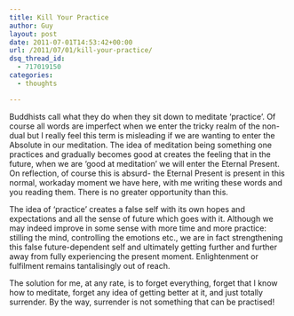 ```yaml
---
title: Kill Your Practice
author: Guy
layout: post
date: 2011-07-01T14:53:42+00:00
url: /2011/07/01/kill-your-practice/
dsq_thread_id:
  - 717019150
categories:
  - thoughts

---
```

Buddhists call what they do when they sit down to meditate &#8216;practice&#8217;. Of course all words are imperfect when we enter the tricky realm of the non-dual but I really feel this term is misleading if we are wanting to enter the Absolute in our meditation. The idea of meditation being something one practices and gradually becomes good at creates the feeling that in the future, when we are &#8216;good at meditation&#8217; we will enter the Eternal Present. On reflection, of course this is absurd- the Eternal Present is present in this normal, workaday moment we have here, with me writing these words and you reading them. There is no greater opportunity than this.

The idea of &#8216;practice&#8217; creates a false self with its own hopes and expectations and all the sense of future which goes with it. Although we may indeed improve in some sense with more time and more practice: stilling the mind, controlling the emotions etc., we are in fact strengthening this false future-dependent self and ultimately getting further and further away from fully experiencing the present moment. Enlightenment or fulfilment remains tantalisingly out of reach.

The solution for me, at any rate, is to forget everything, forget that I know how to meditate, forget any idea of getting better at it, and just totally surrender. By the way, surrender is not something that can be practised!